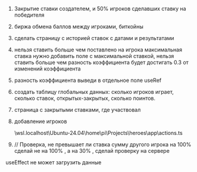 1. Закрытие ставки создателем, и 50% игроков сделавших ставку на победителя 
2. биржа обмена баллов между игроками, биткойны
3. сделать страницу с историей ставок с датами и результатами
4. нельзя ставить больше чем поставлено на игрока максимальная ставка
нужно добавить поле с максимальной ставкой, нельзя ставить больше чем разность коэффициента будет достигать 0.3 от изменений коэффициента
5. разность коэффициента выведи в отдельное поле useRef
6. создать таблицу глобальных данных: сколько игроков играет, сколько ставок, открытых-закрытых, сколько поинтов.
7. страница с закрытыми ставками, где участвовал
8. добавление игроков

   \wsl.localhost\Ubuntu-24.04\home\pi\Projects\heroes\app\actions.ts 
7. // Проверка, не превышает ли ставка сумму другого игрока на 100% сделай не на 100% , а на 30% , сделай проверку на сервере

useEffect не может загрузить данные